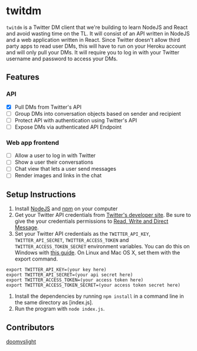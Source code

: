 # twitdm
`twitdm` is a Twitter DM client that we're building to learn NodeJS and React and avoid wasting time on the TL.
It will consist of an API written in NodeJS and a web application written in React.
Since Twitter doesn't allow third party apps to read user DMs, this will have to run on your Heroku account and will only pull your DMs.
It will require you to log in with your Twitter username and password to access your DMs.

## Features

### API
- [x] Pull DMs from Twitter's API
- [ ] Group DMs into conversation objects based on sender and recipient
- [ ] Protect API with authentication using Twitter's API
- [ ] Expose DMs via authenticated API Endpoint

### Web app frontend
- [ ] Allow a user to log in with Twitter
- [ ] Show a user their conversations
- [ ] Chat view that lets a user send messages
- [ ] Render images and links in the chat

## Setup Instructions
1. Install [NodeJS](https://nodejs.org/en/) and [npm](http://npmjs.com/) on your computer
1. Get your Twitter API credentials from [Twitter's developer site](https://developer.twitter.com/en).
Be sure to give the your credentials permissions to [Read, Write and Direct Message](https://developer.twitter.com/en/docs/apps/app-permissions).
1. Set your Twitter API credentials as the `TWITTER_API_KEY`, `TWITTER_API_SECRET`, `TWITTER_ACCESS_TOKEN` and `TWITTER_ACCESS_TOKEN_SECRET` environment variables.
You can do this on Windows with [this guide](https://www.computerhope.com/issues/ch000549.htm).
On Linux and Mac OS X, set them with the export command.

```
export TWITTER_API_KEY=(your key here)
export TWITTER_API_SECRET=(your api secret here)
export TWITTER_ACCESS_TOKEN=(your access token here)
export TWITTER_ACCESS_TOKEN_SECRET=(your access token secret here)
```

1. Install the dependencies by running `npm install` in a command line in the same directory as [index.js].
1. Run the program with `node index.js`.

## Contributors
[doomvslight](https://github.com/doomvslight)
  
